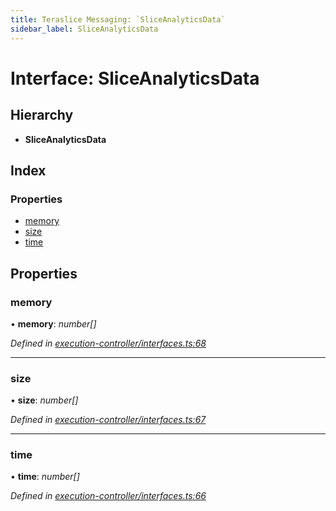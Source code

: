 ```yaml
---
title: Teraslice Messaging: `SliceAnalyticsData`
sidebar_label: SliceAnalyticsData
---
```


# Interface: SliceAnalyticsData

## Hierarchy

* **SliceAnalyticsData**

## Index

### Properties

* [memory](sliceanalyticsdata.md#memory)
* [size](sliceanalyticsdata.md#size)
* [time](sliceanalyticsdata.md#time)

## Properties

###  memory

• **memory**: *number[]*

*Defined in [execution-controller/interfaces.ts:68](https://github.com/terascope/teraslice/blob/d8feecc03/packages/teraslice-messaging/src/execution-controller/interfaces.ts#L68)*

___

###  size

• **size**: *number[]*

*Defined in [execution-controller/interfaces.ts:67](https://github.com/terascope/teraslice/blob/d8feecc03/packages/teraslice-messaging/src/execution-controller/interfaces.ts#L67)*

___

###  time

• **time**: *number[]*

*Defined in [execution-controller/interfaces.ts:66](https://github.com/terascope/teraslice/blob/d8feecc03/packages/teraslice-messaging/src/execution-controller/interfaces.ts#L66)*
